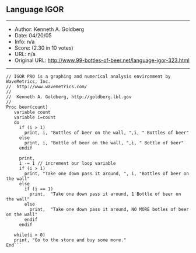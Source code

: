 
## Language IGOR ##
---
- Author: Kenneth A. Goldberg
- Date: 04/20/05
- Info: n/a
- Score:  (2.30 in 10 votes)
- URL: n/a
- Original URL: http://www.99-bottles-of-beer.net/language-igor-323.html
---

```// IGOR version of: 99 Bottles of Beer
// IGOR PRO is a graphing and numerical analysis environment by WaveMetrics, Inc.
//  http://www.wavemetrics.com/
//
//  Kenneth A. Goldberg, http://goldberg.lbl.gov
//
Proc beer(count)
   variable count
   variable i=count
   do
     if (i > 1)
       print, i, "Bottles of beer on the wall, ",i, " Bottles of beer"
     else
       print, i, "Bottle of beer on the wall, ",i, " Bottle of beer"
     endif

     print,
     i -= 1	// increment our loop variable
     if (i > 1)
       print, "Take one down pass it around, ", i, "Bottles of beer on the wall"
     else
       if (i == 1)
         print,  "Take one down pass it around, 1 Bottle of beer on the wall"
       else
         print,  "Take one down pass it around, NO MORE botles of beer on the wall"
       endif
     endif

   while(i > 0)
   print, "Go to the store and buy some more."
End```